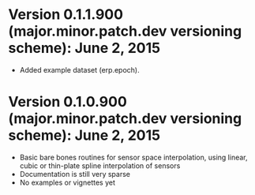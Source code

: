 # Version 0.1.1.900 (major.minor.patch.dev versioning scheme): June 2, 2015

* Added example dataset (erp.epoch).

# Version 0.1.0.900 (major.minor.patch.dev versioning scheme): June 2, 2015

* Basic bare bones routines for sensor space interpolation, using linear, cubic 
  or thin-plate spline interpolation of sensors
* Documentation is still very sparse
* No examples or vignettes yet